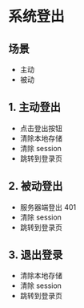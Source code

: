 # 系统登出

## 场景

- 主动
- 被动

## 1. 主动登出

- 点击登出按钮
- 清除本地存储
- 清除 session
- 跳转到登录页

## 2. 被动登出

- 服务器端登出 401
- 清除 session
- 跳转到登录页

## 3. 退出登录

- 清除本地存储
- 清除 session
- 跳转到登录页
